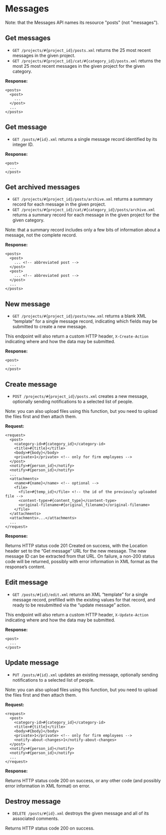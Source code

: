 Messages
========

Note: that the Messages API names its resource "posts" (not "messages").

Get messages
------------

* `GET /projects/#{project_id}/posts.xml` returns the 25 most recent messages in the given project.
* `GET /projects/#{project_id}/cat/#{category_id}/posts.xml` returns the most 25 most recent messages in the given project for the given category.

**Response:**

    <posts>
      <post>
        ...
      </post>
      ...
    </posts>


Get message
-----------

* `GET /posts/#{id}.xml` returns a single message record identified by its integer ID.

**Response:**

    <post>
      ...
    </post>


Get archived messages
---------------------

* `GET /projects/#{project_id}/posts/archive.xml` returns a summary record for each message in the given project.
* `GET /projects/#{project_id}/cat/#{category_id}/posts/archive.xml` returns a summary record for each message in the given project for the given category.

Note: that a summary record includes only a few bits of information about a message, not the complete record.

**Response:**

    <posts>
      <post>
        ... <!-- abbreviated post -->
      </post>
      <post>
        ... <!-- abbreviated post -->
      </post>
      ...
    </posts>


New message
-----------

* `GET /projects/#{project_id}/posts/new.xml` returns a blank XML “template” for a single message record, indicating which fields may be submitted to create a new message. 

This endpoint will also return a custom HTTP header, `X-Create-Action` indicating where and how the data may be submitted.

**Response:**

    <post>
      ...
    </post>


Create message
--------------

* `POST /projects/#{project_id}/posts.xml` creates a new message, optionally sending notifications to a selected list of people.

Note: you can also upload files using this function, but you need to upload the files first and then attach them.

**Request:**

    <request>
      <post>
        <category-id>#{category_id}</category-id>
        <title>#{title}</title>
        <body>#{body}</body>
        <private>1</private> <!-- only for firm employees -->
      </post>
      <notify>#{person_id}</notify>
      <notify>#{person_id}</notify>
      ...
      <attachments>
        <name>#{name}</name> <!-- optional -->
        <file>
          <file>#{temp_id}</file> <!-- the id of the previously uploaded file -->
          <content-type>#{content_type}</content-type>
          <original-filename>#{original_filename}</original-filename>
        </file>
      </attachments>
      <attachments>...</attachments>
      ...
    </request>

**Response:**

Returns HTTP status code 201 Created on success, with the Location header set to the “Get message” URL for the new message. The new message ID can be extracted from that URL. On failure, a non-200 status code will be returned, possibly with error information in XML format as the response’s content.

Edit message
------------

* `GET /posts/#{id}/edit.xml` returns an XML “template” for a single message record, prefilled with the existing values for that record, and ready to be resubmitted via the “update message” action. 

This endpoint will also return a custom HTTP header, `X-Update-Action` indicating where and how the data may be submitted.

**Response:**

    <post>
      ...
    </post>


Update message
--------------

* `PUT /posts/#{id}.xml` updates an existing message, optionally sending notifications to a selected list of people.

Note: you can also upload files using this function, but you need to upload the files first and then attach them.

**Request:**

    <request>
      <post>
        <category-id>#{category_id}</category-id>
        <title>#{title}</title>
        <body>#{body}</body>
        <private>1</private> <!-- only for firm employees -->
        <notify-about-changes>1</notify-about-changes>
      </post>
      <notify>#{person_id}</notify>
      <notify>#{person_id}</notify>
      ...
    </request>

**Response:**

Returns HTTP status code 200 on success, or any other code (and possibly error information in XML format) on error.


Destroy message
---------------

* `DELETE /posts/#{id}.xml` destroys the given message and all of its associated comments.

Returns HTTP status code 200 on success.
